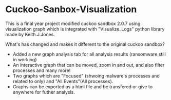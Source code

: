 # Cuckoo-Sanbox-Visualization


This is a final year project modified cuckoo sandbox 2.0.7 using visualization graph which is integrated with "Visualize_Logs" python library made by Keith.J.Jones.

What's has changed and makes it different to the original cuckoo sandbox?

* Added a new graph analysis tab for all analysis results (ransomware still in working)
* An interactive graph that can be moved, zoom in and out, and also filter processes and many more!
* Two graphs which are "Focused" (shwoing malware's processes and related to only) and "All Events"(All processes).
* Graphs can be exported as a html file and be transfered or give to anywhere for futher analysis.

